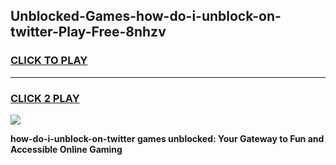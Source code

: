 
## Unblocked-Games-how-do-i-unblock-on-twitter-Play-Free-8nhzv
<h3>
<a href="https://premium76.site?title=how-do-i-unblock-on-twitter&ref=18A1">CLICK TO PLAY</a></h3>
<hr>

<h3>
<a href="https://premium76.site?title=how-do-i-unblock-on-twitter&ref=18A1">CLICK 2 PLAY</a>
  
</h3>

<a href="https://premium76.site?title=how-do-i-unblock-on-twitter&ref=18A1"><img src="https://clearcache.store/games.png"></a>


**how-do-i-unblock-on-twitter games unblocked: Your Gateway to Fun and Accessible Online Gaming**
